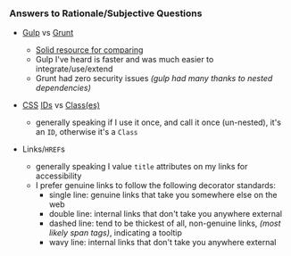 ### Answers to Rationale/Subjective Questions

- [Gulp]() vs [Grunt]()
    - [Solid resource for comparing](https://www.keycdn.com/blog/gulp-vs-grunt)
    - Gulp I've heard is faster and was much easier to integrate/use/extend
    - Grunt had zero security issues _(gulp had many thanks to nested dependencies)_

- [CSS](#) [IDs](#) vs [Class(es)](#)
    - generally speaking if I use it once, and call it once (un-nested), it's an `ID`, otherwise it's a `Class`

- Links/`HREF`s
    - generally speaking I value `title` attributes on my links for accessibility
    - I prefer genuine links to follow the following decorator standards:
        - single line: genuine links that take you somewhere else on the web
        - double line: internal links that don't take you anywhere external
        - dashed line: tend to be thickest of all, non-genuine links, _(most likely span tags)_, indicating a tooltip
        - wavy line: internal links that don't take you anywhere external